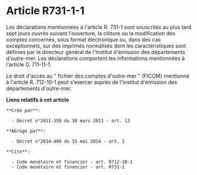 # Article R731-1-1

Les déclarations mentionnées à l'article R. 731-1 sont souscrites au plus tard sept jours ouvrés suivant l'ouverture, la
clôture ou la modification des comptes concernés, sous format électronique ou, dans des cas exceptionnels, sur des imprimés
normalisés dont les caractéristiques sont définies par le directeur général de l'Institut d'émission des départements
d'outre-mer. Les déclarations comportent les informations mentionnées à l'article D. 711-11-1. 

Le droit d'accès au " fichier des comptes d'outre-mer " (FICOM) mentionné à l'article R. 712-10-1 peut s'exercer auprès de
l'Institut d'émission des départements d'outre-mer.

**Liens relatifs à cet article**

	**Créé par**:

	  - Décret n°2011-358 du 30 mars 2011 - art. 13

	**Abrogé par**:

	  - Décret n°2014-488 du 15 mai 2014 - art. 1

	**Cite**:

	  - Code monétaire et financier - art. R712-10-1
	  - Code monétaire et financier - art. R731-1
